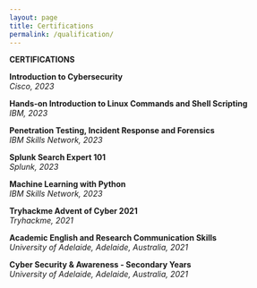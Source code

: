 ```yaml
---
layout: page
title: Certifications
permalink: /qualification/
---
```

**CERTIFICATIONS**  

**Introduction to Cybersecurity**  
_Cisco, 2023_ 

**Hands-on Introduction to Linux Commands and Shell Scripting**  
_IBM, 2023_  

**Penetration Testing, Incident Response and Forensics**    
_IBM Skills Network, 2023_

**Splunk Search Expert 101**  
_Splunk, 2023_  

**Machine Learning with Python**   
_IBM Skills Network, 2023_  

**Tryhackme Advent of Cyber 2021**   
_Tryhackme, 2021_  

**Academic English and Research Communication Skills**   
_University of Adelaide, Adelaide, Australia, 2021_  

**Cyber Security & Awareness - Secondary Years**   
_University of Adelaide, Adelaide, Australia, 2021_
